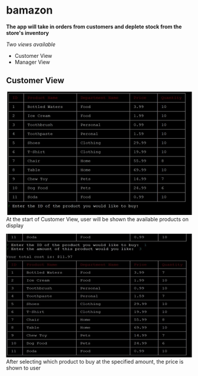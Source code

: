 # bamazon

 **The app will take in orders from customers and deplete stock from the store's inventory**

 *Two views available*
 * Customer View
 * Manager View

 ## Customer View

 ![Customer Step 1](/images/bamazoncustomerstart.jpg)
 At the start of Customer View, user will be shown the available products on display

 ![Customer Step 2](/images/customerstep2.jpg)
 After selecting which product to buy at the specified amount, the price is shown to user